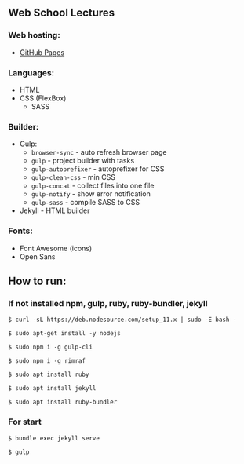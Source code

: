 ## Web School Lectures

### Web hosting:
- [GitHub Pages](https://pavelgalanin2001.github.io/web-school-lectures/)
  
### Languages:
- HTML
- CSS (FlexBox)
  - SASS

### Builder:
- Gulp:
  - ```browser-sync``` - auto refresh browser page
  - ```gulp``` - project builder with tasks
  - ```gulp-autoprefixer``` - autoprefixer for CSS
  - ```gulp-clean-css``` - min CSS
  - ```gulp-concat``` - collect files into one file
  - ```gulp-notify``` - show error notification
  - ```gulp-sass``` - compile SASS to CSS
- Jekyll - HTML builder

### Fonts:
- Font Awesome (icons)
- Open Sans

## How to run:

### If not installed npm, gulp, ruby, ruby-bundler, jekyll

```$ curl -sL https://deb.nodesource.com/setup_11.x | sudo -E bash -```

```$ sudo apt-get install -y nodejs```

```$ sudo npm i -g gulp-cli```

```$ sudo npm i -g rimraf```

```$ sudo apt install ruby```

```$ sudo apt install jekyll```

```$ sudo apt install ruby-bundler```

### For start
  
```$ bundle exec jekyll serve```

```$ gulp```
